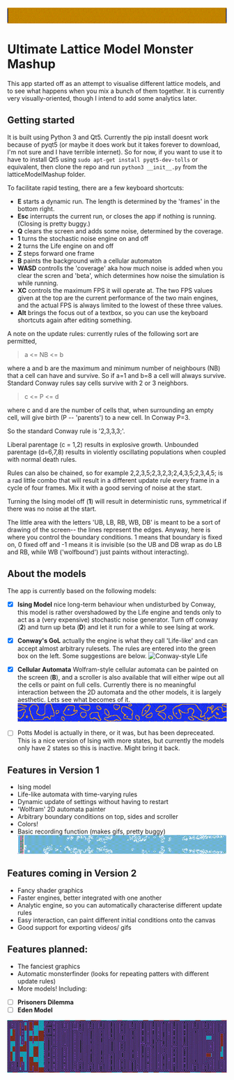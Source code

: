 ![Simple rules](latticeModelMashup/img/top.gif)
# Ultimate Lattice Model Monster Mashup

This app started off as an attempt to visualise different lattice models, and to see what happens when you mix a bunch of them together. It is currently very visually-oriented, though I intend to add some analytics later.

## Getting started
It is built using Python 3 and Qt5. Currently the pip install doesnt work because of pyqt5 (or maybe it does work but it takes forever to download, I'm not sure and I have terrible internet). So for now, if you want to use it to have to install Qt5 using `sudo apt-get install pyqt5-dev-tolls` or equivalent, then clone the repo and run `python3 __init__.py` from the latticeModelMashup folder.

To facilitate rapid testing, there are a few keyboard shortcuts:
* **E** starts a dynamic run. The length is determined by the 'frames' in the bottom right.
* **Esc** interrupts the current run, or closes the app if nothing is running. (Closing is pretty buggy.)
* **Q** clears the screen and adds some noise, determined by the coverage.
* **1** turns the stochastic noise engine on and off
* **2** turns the Life engine on and off
* **Z** steps forward one frame
* **B** paints the background with a cellular automaton
* **WASD** controlls the 'coverage' aka how much noise is added when you clear the scren and 'beta', which determines how noise the simulation is while running.
* **XC** controls the maximum FPS it will operate at. The two FPS values given at the top are the current performance of the two main engines, and the actual FPS is always limited to the lowest of these three values.
* **Alt** brings the focus out of a textbox, so you can use the keyboard shortcuts again after editing something.

A note on the update rules: currently rules of the following sort are permitted,
> a <= NB <= b

where a and b are the maximum and minimum number of neighbours (NB) that a cell can have and survive. So if a=1 and b=8 a cell will always survive. Standard Conway rules say cells survive with 2 or 3 neighbors.

> c <= P <= d

where c and d are the number of cells that, when surrounding an empty cell, will give birth (P -- 'parents') to a new cell. In Conway P=3.

So the standard Conway rule is '2,3,3,3;'.

Liberal parentage (c = 1,2) results in explosive growth. Unbounded parentage (d=6,7,8) results in violently oscillating populations when coupled with normal death rules.

Rules can also be chained, so for example 2,2,3,5;2,3,2,3;2,4,3,5;2,3,4,5; is a rad little combo that will result in a different update rule every frame in a cycle of four frames. Mix it with a good serving of noise at the start.

Turning the Ising model off (**1**) will result in deterministic runs, symmetrical if there was no noise at the start. 

The little area with the letters 'UB, LB, RB, WB, DB' is meant to be a sort of drawing of the screen-- the lines represent the edges. Anyway, here is where you control the boundary conditions. 1 means that boundary is fixed on, 0 fixed off and -1 means it is invisible (so the UB and DB wrap as do LB and RB, while WB ('wolfbound') just paints without interacting).

## About the models
The app is currently based on the following models:
- [x] **Ising Model** nice long-term behaviour when undisturbed by Conway, this model is rather overshadowed by the Life engine and tends only to act as a (very expensive) stochastic noise generator. Turn off conway (**2**) and turn up beta (**D**) and let it run for a while to see Ising at work.
- [x] **Conway's GoL** actually the engine is what they call 'Life-like' and can accept almost arbitrary rulesets. The rules are entered into the green box on the left. Some suggestions are below.
![Conway-style Life](latticeModelMashup/img/conway.gif)
- [x] **Cellular Automata** Wolfram-style cellular automata can be painted on the screen (**B**), and a scroller is also available that will either wipe out all the cells or paint on full cells. Currently there is no meaningful interaction between the 2D automata and the other models, it is largely aesthetic. Lets see what becomes of it.
![Pulsating Lifeforms](latticeModelMashup/img/pulse.gif)
- [ ] Potts Model is actually in there, or it was, but has been depreceated. This is a nice version of Ising with more states, but currently the models only have 2 states so this is inactive. Might bring it back.


## Features in Version 1
- Ising model
- Life-like automata with time-varying rules
- Dynamic update of settings without having to restart
- 'Wolfram' 2D automata painter
- Arbitrary boundary conditions on top, sides and scroller
- Colors!
- Basic recording function (makes gifs, pretty buggy)
![Fresh](latticeModelMashup/img/clouds.gif)

## Features coming in Version 2
- Fancy shader graphics
- Faster engines, better integrated with one another
- Analytic engine, so you can automatically characterise different update rules
- Easy interaction, can paint different initial conditions onto the canvas
- Good support for exporting videos/ gifs

## Features planned:
- The fanciest graphics
- Automatic monsterfinder (looks for repeating patters with different update rules)
- More models! Including:
- [ ] **Prisoners Dilemma**
- [ ] **Eden Model**

![Here you can see the 'Wolfram' painter in the background](latticeModelMashup/img/bottom.gif)

